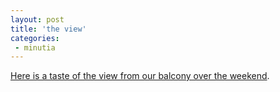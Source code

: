 ```yaml
---
layout: post
title: 'the view'
categories:
 - minutia
---
```



<a href="images/sarajevo/may_2003/dalmatia/view_panor.jpg">Here is a taste of the view from our balcony over the weekend</a>.
		



		